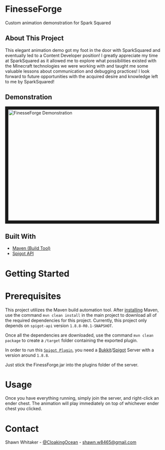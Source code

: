 # FinesseForge
Custom animation demonstration for Spark Squared

## About This Project
This elegant animation demo got my foot in the door with SparkSquared and eventually led to a Content Developer position!
I greatly appreciate my time at SparkSquared as it allowed me to explore what possibilities existed with the Minecraft
technologies we were working with and taught me some valuable lessons about communication and debugging practices! 
I look forward to future opportunities with the acquired desire and knowledge left to me by SparkSquared!

## Demonstration

<a href="http://www.youtube.com/watch?feature=player_embedded&v=bAJvIwzZYBM
" target="_blank"><img src="http://img.youtube.com/vi/bAJvIwzZYBM/0.jpg" 
alt="FinesseForge Demonstration" width="480" height="360" border="10" /></a>

## Built With
* [Maven (Build Tool)]
* [Spigot API]

# Getting Started

# Prerequisites
This project utilizes the Maven build automation tool. After [installing] Maven, use the command `mvn clean install` in the
main project to download all of the required dependencies for this project. Currently, this project only depends on `spigot-api` 
version `1.8.8-R0.1-SNAPSHOT`.

Once all the dependencies are downloaded, use the command `mvn clean package` to create a `/target` folder containing the exported
plugin.

In order to run this [`Spigot Plugin`], you need a [Bukkit]/[Spigot] Server with a version around `1.8.8`.

Just stick the FinessForge.jar into the plugins folder of the server.

# Usage

Once you have everything running, simply join the server, and right-click an ender chest. The animation will play immediately
on top of whichever ender chest you clicked.

# Contact
Shawn Whitaker - [@CloakingOcean] - shawn.w8465@gmail.com



[installing]: https://maven.apache.org/install.html
[Maven (Build Tool)]: https://maven.apache.org/
[Spigot API]: https://www.spigotmc.org/
[`Spigot Plugin`]: https://www.spigotmc.org/wiki/about-spigot/#:~:text=Spigot%20%2D%20Install&text=It%20is%20a%20modified%20Minecraft,with%20Vanilla%20Minecraft%20game%20mechanics.
[Bukkit]: https://bukkit.gamepedia.com/Setting_up_a_server
[Spigot]: https://www.spigotmc.org/wiki/spigot-installation/
[@CloakingOcean]: https://twitter.com/CloakingOcean
